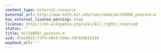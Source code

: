 ```yaml
---
content_type: external-resource
external_url: http://www-math.mit.edu/cse/codes/mit18086_poisson.m
has_external_license_warning: true
license: https://en.wikipedia.org/wiki/All_rights_reserved
status: ''
title: mit18086\_poisson.m
uid: d7a19815-73f9-49c9-934a-74f1b4612410
wayback_url: ''
---
```

